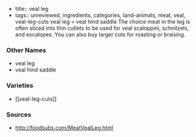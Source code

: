 - title:: veal leg
- tags:: unreviewed, ingredients, categories, land-animals, meat, veal, veal-leg-cuts
veal leg = veal hind saddle The choice meat in the leg is often sliced into thin cutlets to be used for veal scaloppini, schnitzels, and escalopes. You can also buy larger cuts for roasting or braising.

### Other Names

* veal leg
* veal hind saddle

### Varieties

* [[veal-leg-cuts]]

### Sources
* http://foodsubs.com/MeatVealLeg.html
